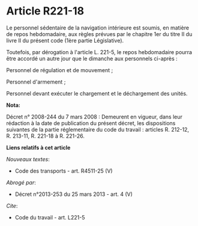 # Article R221-18

Le personnel sédentaire de la navigation intérieure est soumis, en matière de repos hebdomadaire, aux règles prévues par le
chapitre 1er du titre II du livre II du présent code (1ère partie Législative).

Toutefois, par dérogation à l'article L. 221-5, le repos hebdomadaire pourra être accordé un autre jour que le dimanche aux
personnels ci-après :

Personnel de régulation et de mouvement ;

Personnel d'armement ;

Personnel devant exécuter le chargement et le déchargement des unités.

**Nota:**

Décret n° 2008-244 du 7 mars 2008 : Demeurent en vigueur, dans leur rédaction à la date de publication du présent décret, les
dispositions suivantes de la partie réglementaire du code du travail : articles R. 212-12, R. 213-11, R. 221-18 à R. 221-26.

**Liens relatifs à cet article**

_Nouveaux textes_:

  - Code des transports - art. R4511-25 (V)

_Abrogé par_:

  - Décret n°2013-253 du 25 mars 2013 - art. 4 (V)

_Cite_:

  - Code du travail - art. L221-5
